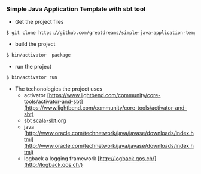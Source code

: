 ### Simple Java Application Template with sbt tool

* Get the project files
```bash
$ git clone https://github.com/greatdreams/simple-java-application-template.git
```
* build the project
```bash
$ bin/activator  package
```
* run the project
```bash
$ bin/activator run
```
* The techonologies the project uses
	* activator [https://www.lightbend.com/community/core-tools/activator-and-sbt](https://www.lightbend.com/community/core-tools/activator-and-sbt)
	* sbt [scala-sbt.org](http://scala-sbt.org)
	* java [http://www.oracle.com/technetwork/java/javase/downloads/index.html](http://www.oracle.com/technetwork/java/javase/downloads/index.html)
	* logback a logging framework [http://logback.qos.ch/](http://logback.qos.ch/)
